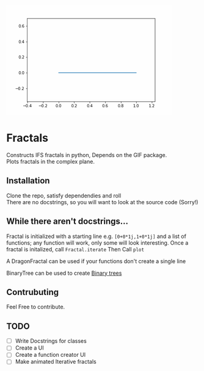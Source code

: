 ![Heighway Dragon Gif](GIFs/HeighwayDragon_17.gif)
# Fractals

Constructs IFS fractals in python, Depends on the GIF package.  
Plots fractals in the complex plane.

## Installation
Clone the repo, satisfy dependendies and roll  
There are no docstrings, so you will want to look at the source code (Sorry!)

## While there aren't docstrings...
Fractal is initialized with a starting line e.g. `[0+0*1j,1+0*1j]` and a list of functions; any function will work, only some will look interesting.
Once a fractal is initalized, call `Fractal.iterate`
Then Call `plot`

A DragonFractal can be used if your functions don't create a single line

BinaryTree can be used to create [Binary trees](https://larryriddle.agnesscott.org/ifs/pythagorean/symbinarytree.htm)


## Contrubuting

Feel Free to contribute.

## TODO
- [ ] Write Docstrings for classes
- [ ] Create a UI
- [ ] Create a function creator UI
- [ ] Make animated Iterative fractals